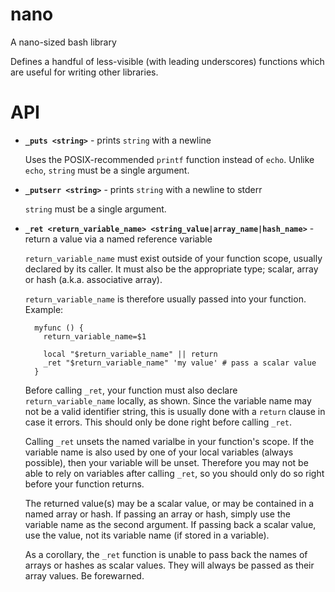 nano
====

A nano-sized bash library

Defines a handful of less-visible (with leading underscores) functions
which are useful for writing other libraries.

API
===

- **`_puts <string>`** - prints `string` with a newline

    Uses the POSIX-recommended `printf` function instead of `echo`.
    Unlike `echo`, `string` must be a single argument.

- **`_putserr <string>`** - prints `string` with a newline to stderr

    `string` must be a single argument.

- **`_ret <return_variable_name> <string_value|array_name|hash_name>`** -
  return a value via a named reference variable

    `return_variable_name` must exist outside of your function scope,
    usually declared by its caller.  It must also be the appropriate
    type; scalar, array or hash (a.k.a. associative array).

    `return_variable_name` is therefore usually passed into your
    function.  Example:

        myfunc () {
          return_variable_name=$1

          local "$return_variable_name" || return
          _ret "$return_variable_name" 'my value' # pass a scalar value
        }

    Before calling `_ret`, your function must also declare
    `return_variable_name` locally, as shown.  Since the variable name
    may not be a valid identifier string, this is usually done with a
    `return` clause in case it errors.  This should only be done right
    before calling `_ret`.

    Calling `_ret` unsets the named varialbe in your function's scope.
    If the variable name is also used by one of your local variables
    (always possible), then your variable will be unset.  Therefore you
    may not be able to rely on variables after calling `_ret`, so you
    should only do so right before your function returns.

    The returned value(s) may be a scalar value, or may be contained in
    a named array or hash.  If passing an array or hash, simply use the
    variable name as the second argument.  If passing back a scalar
    value, use the value, not its variable name (if stored in a
    variable).

    As a corollary, the `_ret` function is unable to pass back the names
    of arrays or hashes as scalar values.  They will always be passed as
    their array values.  Be forewarned.
